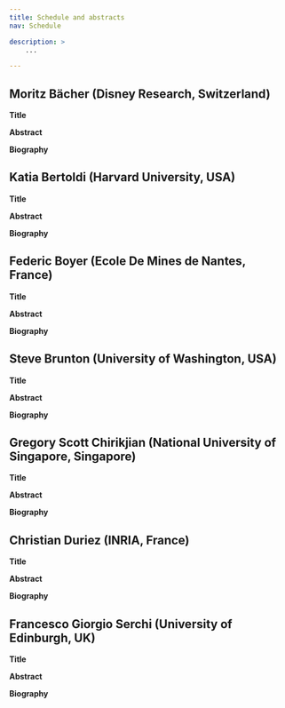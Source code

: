 ```yaml
---
title: Schedule and abstracts
nav: Schedule

description: >
    ...

---
```


## Moritz Bächer (Disney Research, Switzerland)

**Title**

**Abstract**

**Biography**


## Katia Bertoldi (Harvard University, USA)

**Title**

**Abstract**

**Biography**


## Federic Boyer (Ecole De Mines de Nantes, France)

**Title**

**Abstract**

**Biography**


## Steve Brunton (University of Washington, USA)

**Title**

**Abstract**

**Biography**


## Gregory Scott Chirikjian (National University of Singapore, Singapore)

**Title**

**Abstract**

**Biography**


## Christian Duriez (INRIA, France)

**Title**

**Abstract**

**Biography**


## Francesco Giorgio Serchi (University of Edinburgh, UK)

**Title**

**Abstract**

**Biography**
